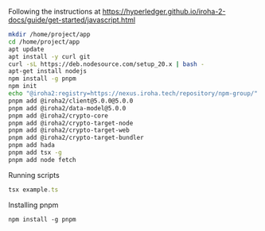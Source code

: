 Following the instructions at https://hyperledger.github.io/iroha-2-docs/guide/get-started/javascript.html

```bash
mkdir /home/project/app
cd /home/project/app
apt update
apt install -y curl git
curl -sL https://deb.nodesource.com/setup_20.x | bash -
apt-get install nodejs
npm install -g pnpm
npm init
echo "@iroha2:registry=https://nexus.iroha.tech/repository/npm-group/" > .npmrc
pnpm add @iroha2/client@5.0.0@5.0.0
pnpm add @iroha2/data-model@5.0.0
pnpm add @iroha2/crypto-core
pnpm add @iroha2/crypto-target-node
pnpm add @iroha2/crypto-target-web
pnpm add @iroha2/crypto-target-bundler
pnpm add hada
pnpm add tsx -g
pnpm add node fetch
```

 Running scripts

 ```ts
tsx example.ts
```
Installing pnpm

```
npm install -g pnpm
```


   
